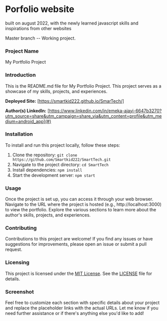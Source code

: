 # Porfolio website 

built on august 2022, with the newly learned javascript skills and inspirations from other websites

Master branch -- Working project.

### Project Name
My Portfolio Project

### Introduction
This is the README.md file for My Portfolio Project. This project serves as a showcase of my skills, projects, and experiences.

**Deployed Site:** [https://smartkid222.github.io/SmarTech/]  

**Author(s) LinkedIn:** [https://www.linkedin.com/in/emeka-ajayi-6647b3270?utm_source=share&utm_campaign=share_via&utm_content=profile&utm_medium=android_app](#)

### Installation
To install and run this project locally, follow these steps:
1. Clone the repository: `git clone https://github.com/Smartkid222/SmartTech.git`
2. Navigate to the project directory: `cd SmartTech`
3. Install dependencies: `npm install`
4. Start the development server: `npm start`

### Usage
Once the project is set up, you can access it through your web browser. Navigate to the URL where the project is hosted (e.g., http://localhost:3000) to view the portfolio. Explore the various sections to learn more about the author's skills, projects, and experiences.

### Contributing
Contributions to this project are welcome! If you find any issues or have suggestions for improvements, please open an issue or submit a pull request.

### Licensing
This project is licensed under the [MIT License](#). See the [LICENSE](LICENSE) file for details.

### Screenshot



Feel free to customize each section with specific details about your project and replace the placeholder links with the actual URLs. Let me know if you need further assistance or if there's anything else you'd like to add!
